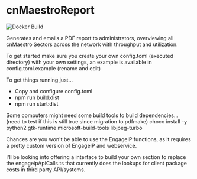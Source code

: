 # cnMaestroReport
![Docker Build](https://github.com/cchance27/cnMaestroReport/workflows/Docker%20Build/badge.svg)

Generates and emails a PDF report to administrators, overviewing all cnMaestro Sectors across the network with throughput and utilization.

To get started make sure you create your own config.toml (executed directory) with your own settings, an example is available in config.toml.example (rename and edit)

To get things running just...
*   Copy and configure config.toml
*   npm run build:dist
*   npm run start:dist 

Some computers might need some build tools to build dependencies... (need to test if this is still true since migration to pdfmake)
choco install -y python2 gtk-runtime microsoft-build-tools libjpeg-turbo

Chances are you won't be able to use the EngageIP functions, as it requires a pretty custom version of EngageIP and webservice.

I'll be looking into offering a interface to build your own section to replace the engageipApiCalls.ts that currently does the lookups for client package costs in third party API/systems.
